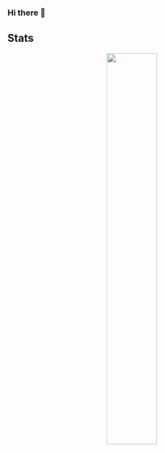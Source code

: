 ### Hi there 👋

<!--
**testeves260/testeves260** is a ✨ _special_ ✨ repository because its `README.md` (this file) appears on your GitHub profile.

Here are some ideas to get you started:

- 🔭 I’m currently working on ...
- 🌱 I’m currently learning ...
- 👯 I’m looking to collaborate on ...
- 🤔 I’m looking for help with ...
- 💬 Ask me about ...
- 📫 How to reach me: ...
- 😄 Pronouns: ...
- ⚡ Fun fact: ...
-->

## Stats   

   <p align="center">
      <img width="45%" src="https://github-readme-stats.vercel.app/api?username=testeves260&layout=compact&theme=react&hide_border=true&count_private=true&show_icons=true"/>
   </p>
